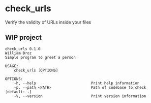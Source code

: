 # check_urls

Verify the validity of URLs inside your files

## WIP project

```
check_urls 0.1.0
William Droz
Simple program to greet a person

USAGE:
    check_urls [OPTIONS]

OPTIONS:
    -h, --help                         Print help information
    -p, --path <PATH>                  Path of codebase to check [default: .]
    -V, --version                      Print version information
```
